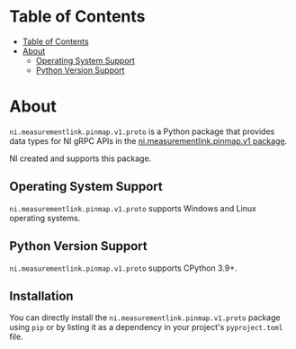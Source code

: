 # Table of Contents

- [Table of Contents](#table-of-contents)
- [About](#about)
  - [Operating System Support](#operating-system-support)
  - [Python Version Support](#python-version-support)

# About

`ni.measurementlink.pinmap.v1.proto` is a Python package that provides data types for NI gRPC APIs in
the [ni.measurementlink.pinmap.v1 package](https://github.com/ni/ni-apis/tree/main/ni/measurementlink/pinmap/v1).

NI created and supports this package.

## Operating System Support

`ni.measurementlink.pinmap.v1.proto` supports Windows and Linux operating systems.

## Python Version Support

`ni.measurementlink.pinmap.v1.proto` supports CPython 3.9+.

## Installation

You can directly install the `ni.measurementlink.pinmap.v1.proto` package using `pip` or by listing it as a
dependency in your project's `pyproject.toml` file.